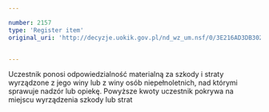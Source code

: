 ```yaml
---

number: 2157
type: 'Register item'
original_uri: 'http://decyzje.uokik.gov.pl/nd_wz_um.nsf/0/3E216AD3DB302366C125782D003E7DE8?OpenDocument'


---
```


Uczestnik ponosi odpowiedzialność materialną za szkody i straty wyrządzone z jego winy lub z winy osób niepełnoletnich, nad którymi sprawuje nadzór lub opiekę. Powyższe kwoty uczestnik pokrywa na miejscu wyrządzenia szkody lub strat
